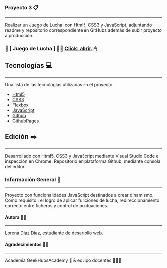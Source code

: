 ### Proyecto 3 📋 
***
Realizar un Juego de Lucha: con Html5, CSS3 y JavaScript, adjuntando readme y repositorio correspondiente en GitHubs además de subir proyecto a producción.

### 🥊 [ Juego de Lucha ] 🤼‍♂️ [Click:  abrir.](web.githubPages.com) 🖱
## Tecnologías 💻
***
Una lista de las tecnologías utilizadas en el proyecto:
* [Html5](https://developer.mozilla.org/es/docs/Glossary/HTML5) 
* [CSS3](https://developer.mozilla.org/es/docs/Web/CSS)
* [Flexbox](https://developer.mozilla.org/es/docs/Learn/CSS/CSS_layout/Flexbox)
* [JavaScript](https://developer.mozilla.org/es/docs/Learn/JavaScript/First_steps)
* [Github](https://github.com/)
* [GithubPages](https://pages.github.com/)

## Edición ✒️
***
Desarrollado con Html5, CSS3 y JavaScript  mediante Visual Studio Code e inspección en Chrome. Repositorio en plataforma Github, mediante consola del editor.

### Información General 📁
***
Proyecto con funcionalidades JavaScript destinados a crear dinamismo.
Como requisito : el logro de aplicar funciones de lucha, redireccionamiento correcto entre ficheros y control de puntuaciones. 

#### Autora 👩🏻
***
Lorena Diaz Diaz, estudiante de desarrollo web.

#### Agradecimientos 🙏🏻
***
Academia GeekHubsAcademy 🏫 & equipo docentes.👨🏻‍🏫
